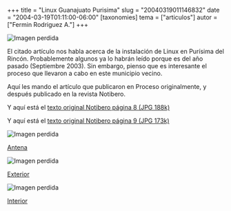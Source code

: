+++
title = "Linux Guanajuato Purisima"
slug = "20040319011146832"
date = "2004-03-19T01:11:00-06:00"
[taxonomies]
tema = ["articulos"]
autor = ["Fermin Rodriguez A."]
+++

![Imagen perdida](/static/images/20040319011146832_1.jpg)

El citado artículo nos habla acerca de la instalación de Linux en Purísima del
Rincón. Probablemente algunos ya lo habrán leído porque es del año pasado
(Septiembre 2003). Sin embargo, pienso que es interesante el proceso que
llevaron a cabo en este municipio vecino.

<!-- more -->
Aquí les mando el artículo que publicaron en Proceso originalmente, y después
publicado en la revista Notibero.

Y aquí está el [texto original Notibero página 8 (JPG
188k)](http://luisrey.red-libre.org/datos/pur1.jpg)

Y aquí está el [texto original Notibero página 9 (JPG
173k)](http://luisrey.red-libre.org/datos/pur2.jpg)

![Imagen perdida](/static/images/20040319011146832_2.jpg)

[Antena](http://luisrey.red-libre.org/datos/Antena.jpg)

![Imagen perdida](/static/images/20040319011146832_3.jpg)

[Exterior](http://luisrey.red-libre.org/datos/Exterior.jpg)

![Imagen perdida](/static/images/articles/20040319011146832_4.jpg)

[Interior](http://luisrey.red-libre.org/datos/Interior.jpg)

